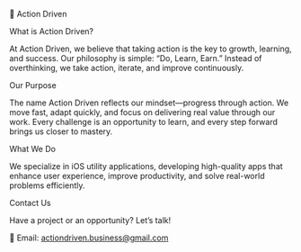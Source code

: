 🚀 Action Driven

What is Action Driven?

At Action Driven, we believe that taking action is the key to growth, learning, and success. Our philosophy is simple: “Do, Learn, Earn.” Instead of overthinking, we take action, iterate, and improve continuously.

Our Purpose

The name Action Driven reflects our mindset—progress through action. We move fast, adapt quickly, and focus on delivering real value through our work. Every challenge is an opportunity to learn, and every step forward brings us closer to mastery.

What We Do

We specialize in iOS utility applications, developing high-quality apps that enhance user experience, improve productivity, and solve real-world problems efficiently.

Contact Us

Have a project or an opportunity? Let’s talk!

📩 Email: actiondriven.business@gmail.com
